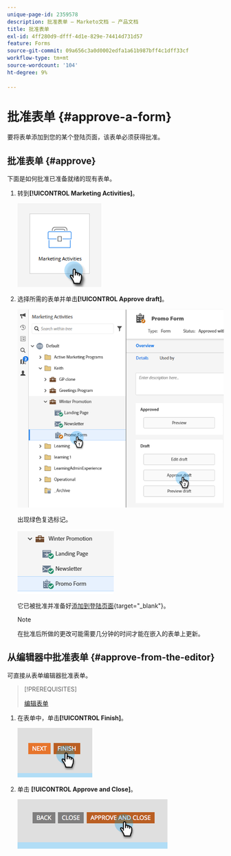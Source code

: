 ```yaml
---
unique-page-id: 2359578
description: 批准表单 — Marketo文档 — 产品文档
title: 批准表单
exl-id: 4ff280d9-dfff-4d1e-829e-74414d731d57
feature: Forms
source-git-commit: 09a656c3a0d0002edfa1a61b987bff4c1dff33cf
workflow-type: tm+mt
source-wordcount: '104'
ht-degree: 9%

---
```


# 批准表单 {#approve-a-form}

要将表单添加到您的某个登陆页面，该表单必须获得批准。

## 批准表单 {#approve}

下面是如何批准已准备就绪的现有表单。

1. 转到&#x200B;**[!UICONTROL Marketing Activities]**。

   ![](assets/approve-a-form-1.png)

1. 选择所需的表单并单击&#x200B;**[!UICONTROL Approve draft]**。

   ![](assets/approve-a-form-2.png)

   出现绿色复选标记。

   ![](assets/approve-a-form-3.png)

   它已被批准并准备好[添加到登陆页面](/help/marketo/product-docs/demand-generation/landing-pages/understanding-landing-pages/approve-unapprove-or-delete-a-landing-page.md){target="_blank"}。

   >[!NOTE]
   >
   >在批准后所做的更改可能需要几分钟的时间才能在嵌入的表单上更新。

## 从编辑器中批准表单 {#approve-from-the-editor}

可直接从表单编辑器批准表单。

>[!PREREQUISITES]
>
>[编辑表单](/help/marketo/product-docs/demand-generation/forms/form-actions/edit-a-form.md)

1. 在表单中，单击&#x200B;**[!UICONTROL Finish]**。

   ![](assets/approve-a-form-4.png)

1. 单击 **[!UICONTROL Approve and Close]**。

   ![](assets/approve-a-form-5.png)
